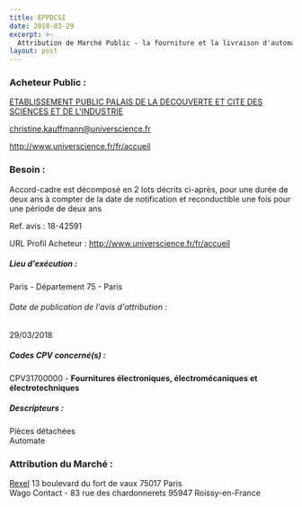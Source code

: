 ```yaml
---
title: EPPDCSI
date: 2018-03-29
excerpt: >-
  Attribution de Marché Public - la fourniture et la livraison d'automates pour les systèmes de Gtc B d'Universcience (Us)
layout: post
---
```


### Acheteur Public : 
<a href="/acheteur-139/siren-519587851"> ETABLISSEMENT PUBLIC PALAIS DE LA DECOUVERTE ET CITE DES SCIENCES ET DE L'INDUSTRIE</a><br/>



christine.kauffmann@universcience.fr


http://www.universcience.fr/fr/accueil
### Besoin :

Accord-cadre est décomposé en 2 lots décrits ci-après, pour une durée de deux ans à compter de la date de notification et reconductible une fois pour une période de deux ans

Ref. avis : 18-42591

URL Profil Acheteur : http://www.universcience.fr/fr/accueil

##### Lieu d'exécution :

Paris - Département 75 - Paris

###### Date de publication de l'avis d'attribution : 
29/03/2018

##### Codes CPV concerné(s) :
CPV31700000 - **Fournitures électroniques, électromécaniques et électrotechniques** <br/>

##### Descripteurs :
Pièces détachées <br/>
Automate <br/>

### Attribution du Marché :
<a href="/entreprise-545/siren-309304616"> Rexel</a>    13 boulevard du fort de vaux 75017 Paris <br/>
Wago Contact - 83 rue des chardonnerets 95947 Roissy-en-France <br/>
